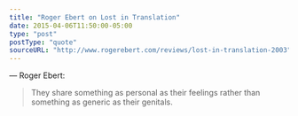 ```yaml
---
title: "Roger Ebert on Lost in Translation"
date: 2015-04-06T11:50:00-05:00
type: "post"
postType: "quote"
sourceURL: "http://www.rogerebert.com/reviews/lost-in-translation-2003"
---
```

— Roger Ebert:

>They share something as personal as their feelings rather than something as generic as their genitals.

